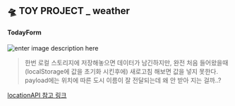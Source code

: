## 🛸 TOY PROJECT _ weather
#### TodayForm
![enter image description here](https://ifh.cc/g/KDeUPT.jpg)

> 한번 로컬 스토리지에 저장해놓으면 데이터가 남긴하지만, 완전 처음 들어왔을때(localStorage에 값을 초기화 시킨후에)  새로고침 해보면 값을 넣지 못한다. 
> payload에는 위치에 따른 도시 이름이 잘 전달되는데 왜 안 받아 지는 걸까..?

[locationAPI 참고 링크](https://unikys.tistory.com/375)
